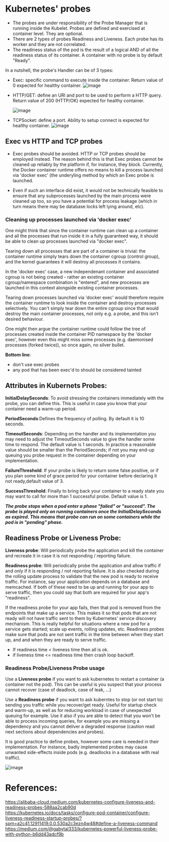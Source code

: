 # Kubernetes' probes
- The probes are under responsibility of the Probe Manager that is running inside the Kubelet. Probes are defined and exercised at container level. They are optional.
- There are 2 types of probes Readiness and Liveness. Each probe has its worker and they are not correlated.
- The readiness status of the pod is the result of a logical AND of all the readiness status of its container. A container with no probe is by default "Ready".

In a nutshell, the probe's Handler can be of 3 types:
- Exec: specific command to execute inside the container. Return value of 0 expected for healthy container.
  ![image](https://user-images.githubusercontent.com/33947539/139840730-3caa93ad-2976-4395-8415-c8c4cfa1a7f8.png)

- HTTP/GET: define an URI and port to be used to perform a HTTP query. Return value of 200  (HTTP/OK) expected for healthy container.

  ![image](https://user-images.githubusercontent.com/33947539/139840763-0968758f-3d57-4dbe-af27-d6bfa4526498.png)

- TCPSocket: define a port. Ability to setup connect is expected for healthy container.
  ![image](https://user-images.githubusercontent.com/33947539/139840806-d4442cc6-573a-4428-bf7e-bb0fc6b63895.png)

## Exec vs HTTP and TCP probes
- Exec probes should be avoided. HTTP or TCP probes should be employed instead.  The reason behind this is that Exec probes cannot be cleaned up reliably by the platform if, for instance, they block.  Currently, the Docker container runtime offers no means to kill a process launched via 'docker exec' (the underyling method by which an Exec probe is launched.

- Even if such an interface did exist, it would not be technically feasible to ensure that any subprocesses launched by the main process were cleaned up too, so you have a potential for process leakage (which in turn means there may be database locks left lying around, etc).

### Cleaning up processes launched via 'docker exec'
One might think that since the container runtime can clean up a container and all the processes that run inside it in a fully guaranteed way, it should be able to clean up processes launched via "docker exec".

Tearing down all processes that are part of a container is trivial: the container runtime simply tears down the container cgroup (control group), and the kernel guarantees it will destroy all processes it contains.

In the 'docker exec' case, a new independenant container and associated cgroup is not being created - rather an existing container cgroup/namespace combination is "entered", and new processes are launched in this context alongside existing container processes.

Tearing down processes launched via 'docker exec' would therefore require the container runtime to look inside the container and destroy processes selectively.  You can't simply tear down the entire cgroup since that would destroy the main container processes, not only e.g. a probe, and this isn't desired behaviour.

One might then argue the container runtime could follow the tree of processes created inside the container PID namespace by the 'docker exec', however even this might miss some processes (e.g. daemonised processes (forked twice)), so once again, no silver bullet.

**Bottom line**:
- don't use exec probes
- any pod that has been exec'd to should be considered tainted

## Attributes in Kubernets Probes:
**InitialDelaySeconds**: To avoid stressing the containers immediately with the probe, you can define this. This is useful in case you know that your container need a warm-up period.

**PeriodSeconds**:Defines the frequency of polling. By default it is 10 seconds.

**TimeoutSeconds**: Depending on the handler and its implementation you may need to adjust the TimeoutSeconds value to give the handler some time to respond. The default value is 1 seconds. In practice a reasonable value should be smaller than the PeriodSeconds; if not you may end-up queuing you probe request in the container depending on your implementation.

**FailureThreshold**: If your probe is likely to return some false positive, or if you plan some kind of grace period for your container before declaring it not ready,default value of 3.

**SuccessThreshold**: Finally to bring back your container to a ready state you may want to call for more than 1 successful probe. Default value is 1.

***The probe stops when a pod enter a phase "failed" or "succeed". The probe is played only on running containers once the InitialDelaySeconds as expired. This means that probe can run on some containers while the pod is in "pending" phase.***

## Readiness Probe or Liveness Probe:

**Liveness probe**: Will periodically probe the application and kill the container and recreate it in case it is not responding / reporting failure.

**Readiness probe**: Will periodically probe the application and allow traffic if and only if it is responding / not reporting failure. It is also checked during the rolling update process to validate that the new pod is ready to receive traffic. For instance, say your application depends on a database and memcached. If both of these need to be up and running for your app to serve traffic, then you could say that both are required for your app's "readiness".

If the readiness probe for your app fails, then that pod is removed from the endpoints that make up a service. This makes it so that pods that are not ready will not have traffic sent to them by Kubernetes' service discovery mechanism. This is really helpful for situations where a new pod for a service gets started; scale up events, rolling updates, etc. Readiness probes make sure that pods are not sent traffic in the time between when they start up, and and when they are ready to serve traffic.

- If readiness time < liveness time then all is ok.
- if liveness time <= readiness time then crash loop backoff.

### Readiness Probe/Liveness Probe usage

Use a **Liveness probe** if you want to ask kubernetes to restart a container (a container not the pod). This can be useful is you suspect that your process cannot recover (case of deadlock, case of leak, ...)

Use a **Readiness probe** if you want to ask kuberntes to stop (or not start to) sending you traffic while you recover/get ready. Useful for startup check and warm-up, as well as for reducing workload in case of unexpected queuing for example. Use it also if you are able to detect that you won't be able to process incoming queries, for example you are missing a dependency and you cannot deliver a degraded response (caution read next sections about dependencies and probes).

It is good practice to define probes, however some care is needed in their implementation.  For instance, badly implemented probes may cause unwanted side-effects inside pods (e.g. deadlocks in a database with real traffic).

![image](https://user-images.githubusercontent.com/33947539/139847433-b88a1307-44d3-4c57-86fb-02fba4aca312.png)



# References:
https://alibaba-cloud.medium.com/kubernetes-configure-liveness-and-readiness-probes-588aa2cab90d
https://kubernetes.io/docs/tasks/configure-pod-container/configure-liveness-readiness-startup-probes/?spm=a2c41.12911419.0.0.530a2c3ezn4w48#define-a-liveness-command
https://medium.com/@gabytal333/kubernetes-powerful-liveness-probe-with-python-b6dd43adcf9b

